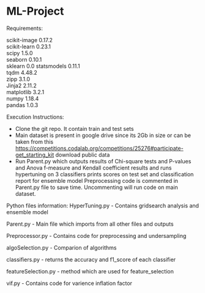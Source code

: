 # ML-Project

Requirements: 

scikit-image	0.17.2	
scikit-learn	0.23.1	
scipy	1.5.0	
seaborn	0.10.1	
sklearn	0.0	
statsmodels	0.11.1	
tqdm	4.48.2	
zipp	3.1.0	
Jinja2	2.11.2	
matplotlib	3.2.1	
numpy	1.18.4	
pandas	1.0.3	


Execution Instructions:
- Clone the git repo. It contain train and test sets
- Main dataset is present in google drive since its 2Gb in size or can be taken from this https://competitions.codalab.org/competitions/25276#participate-get_starting_kit download public data
- Run Parent.py which outputs results of Chi-square tests and P-values and Anova f-measure and Kendall coefficient results and runs hypertuning on 3 classifiers prints scores on     test set and classification report for ensemble model
  Preprocessing code is commented in Parent.py file to save time. Uncommenting will run code on main dataset.

Python files information:
HyperTuning.py - Contains gridsearch analysis and ensemble model

Parent.py - Main file which imports from all other files and outputs

Preprocessor.py - Contains code for preprocessing and undersampling

algoSelection.py - Comparion of algorithms

classifiers.py - returns the accuracy and f1_score of each classifier

featureSelection.py - method which are used for feature_selection

vif.py - Contains code for varience inflation factor
